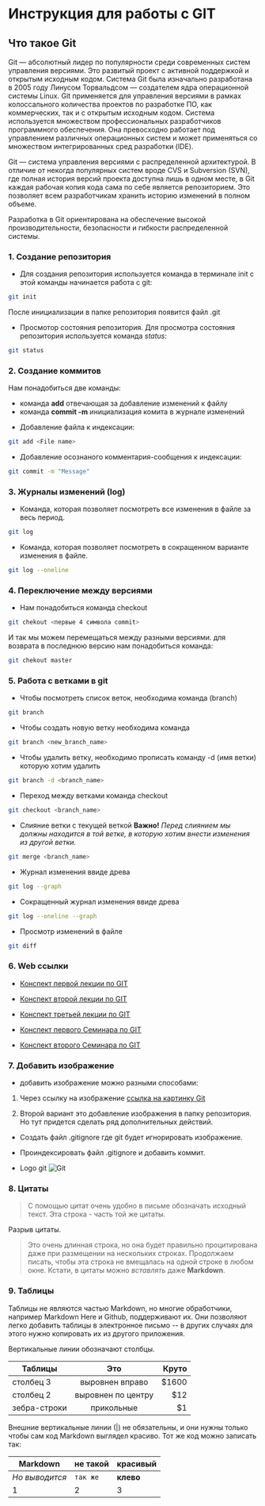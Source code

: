 # Инструкция для работы с GIT

## Что такое Git
Git — абсолютный лидер по популярности среди современных систем управления версиями. Это развитый проект с активной поддержкой и открытым исходным кодом. Система Git была изначально разработана в 2005 году Линусом Торвальдсом — создателем ядра операционной системы Linux. Git применяется для управления версиями в рамках колоссального количества проектов по разработке ПО, как коммерческих, так и с открытым исходным кодом. Система используется множеством профессиональных разработчиков программного обеспечения. Она превосходно работает под управлением различных операционных систем и может применяться со множеством интегрированных сред разработки (IDE).

Git — система управления версиями с распределенной архитектурой. В отличие от некогда популярных систем вроде CVS и Subversion (SVN), где полная история версий проекта доступна лишь в одном месте, в Git каждая рабочая копия кода сама по себе является репозиторием. Это позволяет всем разработчикам хранить историю изменений в полном объеме.

Разработка в Git ориентирована на обеспечение высокой производительности, безопасности и гибкости распределенной системы.

### 1. Создание репозитория
- Для создания репозитория используется команда в терминале init с этой команды начинается работа с git:
```sh
git init
```
После инициализации в папке репозитория появится файл .git
- Просмотор состояния репозитория. Для просмотра состояния репозитория используется команда *status*:
```sh
git status
``` 


### 2. Создание коммитов

Нам понадобиться две команды:
- команда **add** отвечающая за добавление изменений к файлу
- команда **commit -m** инициализация комита в журнале изменений
* Добавление файла к индексации:
```sh
git add <File name>
```
* Добавление осознаного комментария-сообщения к индексации:
```sh
git commit -m "Message"
```
### 3. Журналы изменений (log)
* Команда, которая позволяет посмотреть все изменения в файле за весь период. 
```sh
git log
```
* Команда, которая позволяет посмотреть в сокращенном варианте изменения в файле.
```sh
git log --oneline
```
### 4. Переключение между версиями
* Нам понадобиться команда checkout
```sh
git chekout <первые 4 символа commit>
```
И так мы можем перемещаться между разными версиями.
для возврата в последнюю версию нам понадобиться команда:
```sh
git chekout master
```
### 5. Работа с ветками в git

- Чтобы посмотреть список веток, необходима команда (branch)
```sh
git branch
```
- Чтобы создать новую ветку необходима команда
```sh
git branch <new_branch_name>
```
- Чтобы удалить ветку, необходимо прописать команду -d (имя ветки) которую хотим удалить
```sh
git branch -d <branch_name>
```
- Переход между ветками команда checkout
```sh
git checkout <branch_name>
```
- Слияние ветки с текущей веткой **Важно!** *Перед слиянием мы должны находится в той ветке, в которую хотим внести изменения из другой ветки.*
```sh
git merge <branch_name>
```
- Журнал изменения ввиде древа
```sh
git log --graph
```
- Сокращенный журнал изменения ввиде древа
```sh
git log --oneline --graph
```
- Просмотр изменений в файле
```sh
git diff
```

### 6. Web ссылки
* [Конспект первой лекции по GIT](https://gbcdn.mrgcdn.ru/uploads/asset/4057771/attachment/390cd806e833675b37d80f68a4c5915b.pdf "в PDF формате") 
* [Конспект второй лекции по GIT](https://gbcdn.mrgcdn.ru/uploads/asset/4058653/attachment/d90240e19745f590a4e86ebc01caf662.pdf "в PDF формате")
* [Конспект третьей лекции по GIT](https://gbcdn.mrgcdn.ru/uploads/asset/4058754/attachment/f22ad666127b86ab3b28e169aa90d121.pdf "в PDF формате") 

* [Конспект первого Семинара по GIT](https://gbcdn.mrgcdn.ru/uploads/asset/5422030/attachment/9aaaea4e6856f06d73fdb68723ee4aa7.pdf "в PDF формате") 
* [Конспект второго Семинара по GIT](https://gbcdn.mrgcdn.ru/uploads/asset/5422032/attachment/d86c7442c7c18747643757a01c583bbe.pdf "в PDF формате") 


### 7. Добавить изображение
- добавить изображение можно разными способами:
1. Через ссылку на изображение
[ссылка на картинку Git](https://www.20i.com/blog/wp-content/uploads/2022/08/git-blog-header-740x416.png)

2. Второй вариант это добавление изображения в папку репозитория. Но тут придется сделать ряд дополнительных действий.

- Создать файл .gitignore где git будет игнорировать изображение.
- Проиндексировать файл .gitignore и добавить коммит.

- Logo git ![Git](logo1.png)



### 8. Цитаты
> С помощью цитат очень удобно в письме обозначать исходный текст.
> Эта строка - часть той же цитаты.

Разрыв цитаты.

> Это очень длинная строка, но она будет правильно процитирована даже при размещении на нескольких строках. Продолжаем писать, чтобы эта строка не вмещалась на одной строке в любом окне. Кстати, в цитаты можно *вставлять* даже **Markdown**.




### 9. Таблицы
Таблицы не являются частью Markdown, но многие обработчики, например Markdown Here и Github, поддерживают их. Они позволяют легко добавить таблицы в электронное письмо -- в других случаях для этого нужно копировать их из другого приложения.

Вертикальные линии обозначают столбцы.

| Таблицы       | Это                | Круто |
| ------------- |:------------------:| -----:|
| столбец 3     | выровнен вправо    | $1600 |
| столбец 2     | выровнен по центру |   $12 |
| зебра-строки  | прикольные         |    $1 |

Внешние вертикальные линии (|) не обязательны, и они нужны только чтобы сам код Markdown выглядел красиво. Тот же код можно записать так:

Markdown | не такой | красивый
--- | --- | ---
*Но выводится* | `так же` | **клево**
1 | 2 | 3
